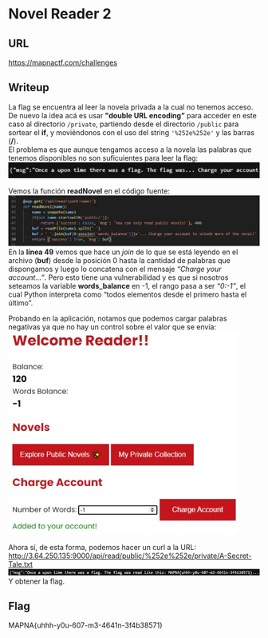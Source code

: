 # Novel Reader 2
## URL
https://mapnactf.com/challenges 

## Writeup
La flag se encuentra al leer la novela privada a la cual no tenemos acceso.
De nuevo la idea acá es usar **"double URL encoding”** para acceder en este caso al directorio `/private`, partiendo desde el directorio `/public` para sortear el **if**, y moviéndonos con el uso del string `'%252e%252e'` y las barras (**/**).  
El problema es que aunque tengamos acceso a la novela las palabras que tenemos disponibles no son suficuientes para leer la flag:  
![](images/msg1.jpg)  

Vemos la función **readNovel** en el código fuente:  
![](images/readnovel_func.jpg)  
En la **línea 49** vemos que hace un *join* de lo que se está leyendo en el archivo (**buf**) desde la posición 0 hasta la cantidad de palabras que dispongamos y luego lo concatena con el mensaje *“Charge your account…”*. Pero esto tiene una vulnerabilidad y es que si nosotros seteamos la variable **words_balance** en -1, el rango pasa a ser *“0:-1”*, el cual Python interpreta como “todos elementos desde el primero hasta el último”.  

Probando en la aplicación, notamos que podemos cargar palabras negativas ya que no hay un control sobre el valor que se envía:  
![](images/welcome.jpg)  

Ahora sí, de esta forma, podemos hacer un curl a la URL:  
http://3.64.250.135:9000/api/read/public/%252e%252e/private/A-Secret-Tale.txt
![](images/msg2.jpg)  
Y obtener la flag.

## Flag
MAPNA{uhhh-y0u-607-m3-4641n-3f4b38571}